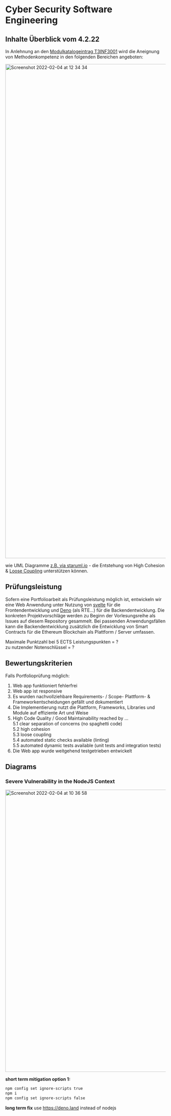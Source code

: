 # Cyber Security Software Engineering


## Inhalte Überblick vom 4.2.22
In Anlehnung an den [Modulkatalogeintrag T3INF3001](https://github.com/michael-spengler/cyber-security-software-engineering/blob/main/Screenshot%202021-10-17%20at%2016.06.50.png) wird die Aneignung von Methodenkompetenz in den folgenden Bereichen angeboten:    

<img width="1546" alt="Screenshot 2022-02-04 at 12 34 34" src="https://user-images.githubusercontent.com/43786652/152525474-3fd6a872-6447-4ebb-8bdf-c64dc21b0ca2.png">

wie UML Diagramme [z.B. via staruml.io](https://staruml.io/) - die Entstehung von High Cohesion & [Loose Coupling](http://xunitpatterns.com/Test%20Double.html) unterstützen können.  


## Prüfungsleistung
Sofern eine Portfolioarbeit als Prüfungsleistung möglich ist, entwickeln wir eine Web Anwendung unter Nutzung von [svelte](https://svelte.dev/) für die Frontendentwicklung und [Deno](https://deno.land) (als RTE...) für die Backendentwicklung. Die konkreten Projektvorschläge werden zu Beginn der Vorlesungsreihe als Issues auf diesem Repository gesammelt. Bei passenden Anwendungsfällen kann die Backendentwicklung zusätzlich die Entwicklung von Smart Contracts für die Ethereum Blockchain als Plattform / Server umfassen.   

Maximale Punktzahl bei 5 ECTS Leistungspunkten = ?   
zu nutzender Notenschlüssel = ?

## Bewertungskriterien 
Falls Portfolioprüfung möglich:  
1. Web app funktioniert fehlerfrei  
2. Web app ist responsive  
3. Es wurden nachvollziehbare Requirements- / Scope- Plattform- & Frameworkentscheidungen gefällt und dokumentiert  
4. Die Implementierung nutzt die Plattform, Frameworks, Libraries und Module auf effiziente Art und Weise   
5. High Code Quality / Good Maintainability reached by ...    
5.1 clear separation of concerns (no spaghetti code)   
5.2 high cohesion   
5.3 loose coupling   
5.4 automated static checks available (linting)   
5.5 automated dynamic tests available (unit tests and integration tests)     
6. Die Web app wurde weitgehend testgetrieben entwickelt 


## Diagrams
### Severe Vulnerability in the NodeJS Context
<img width="883" alt="Screenshot 2022-02-04 at 10 36 58" src="https://user-images.githubusercontent.com/43786652/152506245-6e341ada-54ff-47f3-b15a-6802628885d0.png">

**short term mitigation option 1:**  
```sh
npm config set ignore-scripts true  
npm i  
npm config set ignore-scripts false  
```


**long term fix**
use https://deno.land instead of nodejs



